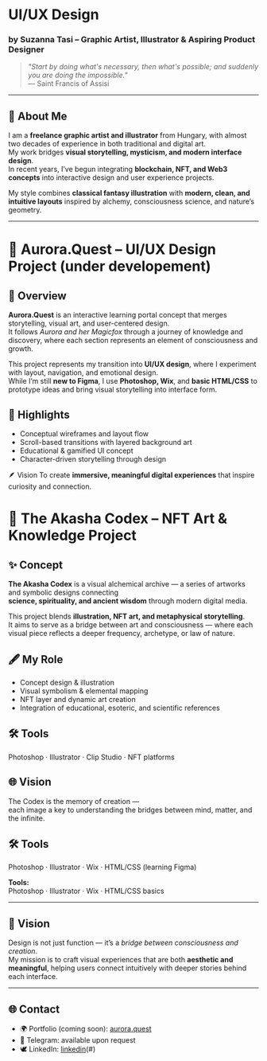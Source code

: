 
# UI/UX Design

### by Suzanna Tasi – Graphic Artist, Illustrator & Aspiring Product Designer

> *"Start by doing what's necessary, then what's possible; and suddenly you are doing the impossible."*  
> — Saint Francis of Assisi

---

## 🧭 About Me

I am a **freelance graphic artist and illustrator** from Hungary, with almost two decades of experience in both traditional and digital art.  
My work bridges **visual storytelling, mysticism, and modern interface design**.  
In recent years, I’ve begun integrating **blockchain, NFT, and Web3 concepts** into interactive design and user experience projects.

My style combines **classical fantasy illustration** with **modern, clean, and intuitive layouts** inspired by alchemy, consciousness science, and nature’s geometry.

---

# 🌌 Aurora.Quest – UI/UX Design Project (under developement)
## 🧭 Overview
**Aurora.Quest** is an interactive learning portal concept that merges storytelling, visual art, and user-centered design.  
It follows *Aurora and her Magicfox* through a journey of knowledge and discovery, where each section represents an element of consciousness and growth.

This project represents my transition into **UI/UX design**, where I experiment with layout, navigation, and emotional design.  
While I’m still **new to Figma**, I use **Photoshop, Wix**, and **basic HTML/CSS** to prototype ideas and bring visual storytelling into interface form.

## 🧩 Highlights
- Conceptual wireframes and layout flow
- Scroll-based transitions with layered background art
- Educational & gamified UI concept
- Character-driven storytelling through design

 🪶 Vision
To create **immersive, meaningful digital experiences** that inspire curiosity and connection.

# 🔮 The Akasha Codex – NFT Art & Knowledge Project

## ✨ Concept
**The Akasha Codex** is a visual alchemical archive — a series of artworks and symbolic designs connecting  
**science, spirituality, and ancient wisdom** through modern digital media.

This project blends **illustration, NFT art, and metaphysical storytelling**.  
It aims to serve as a bridge between art and consciousness — where each visual piece reflects a deeper frequency, archetype, or law of nature.

## 🖋️ My Role
- Concept design & illustration  
- Visual symbolism & elemental mapping  
- NFT layer and dynamic art creation  
- Integration of educational, esoteric, and scientific references  

## 🛠️ Tools
Photoshop · Illustrator · Clip Studio · NFT platforms

## 🌐 Vision
The Codex is the memory of creation —  
each image a key to understanding the bridges between mind, matter, and the infinite.


## 🛠️ Tools
Photoshop · Illustrator · Wix · HTML/CSS (learning Figma)

**Tools:**  
Photoshop · Illustrator · Wix · HTML/CSS basics

---

## 🔮 Vision

Design is not just function — it’s a *bridge between consciousness and creation*.  
My mission is to craft visual experiences that are both **aesthetic and meaningful**, helping users connect intuitively with deeper stories behind each interface.

---

## 🌐 Contact

- 🌍 Portfolio (coming soon): [aurora.quest](https://aurora.quest)  
- 💬 Telegram: available upon request  
- 🕊️ LinkedIn: [linkedin](https://www.linkedin.com/in/zsuzsanna-tasi-6b2681136/)(#)  
